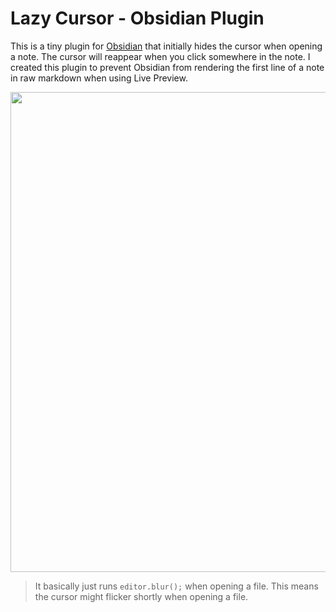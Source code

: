 # Lazy Cursor - Obsidian Plugin

This is a tiny plugin for [Obsidian](https://obsidian.md) that initially hides the cursor when opening a note. The cursor will reappear when you click somewhere in the note.
I created this plugin to prevent Obsidian from rendering the first line of a note in raw markdown when using Live Preview.

<p align="center">
<img src="https://github.com/TimoBechtel/obsidian-lazy-cursor/assets/48655057/c9ee612f-8b40-422f-9ad8-71b628006e91" width="768" />
</p>

> It basically just runs `editor.blur();` when opening a file. This means the cursor might flicker shortly when opening a file.
